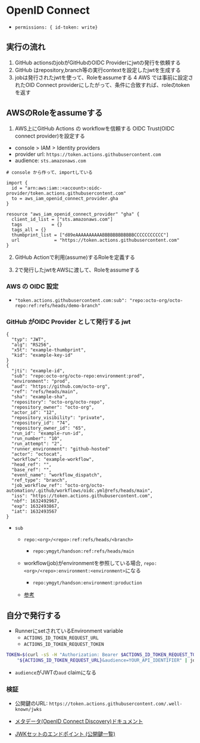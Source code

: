 # OpenID Connect

* `permissions: { id-token: write}`

## 実行の流れ

1. GitHub actionsのjobがGitHubのOIDC Providerにjwtの発行を依頼する
2. GitHub はrepository,branch等の実行contextを設定したjwtを生成する
3. jobは発行されたjwtを使って、Roleをassumeする
4 AWS では事前に設定されたOID Connect providerにしたがって、条件に合致すれば、roleのtokenを返す

## AWSのRoleをassumeする

1. AWS上にGitHub Actions の workflowを信頼する OIDC Trust(OIDC connect provider)を設定する
  * console > IAM > Identity providers
  * provider url: `https://token.actions.githubusercontent.com`
  * audience: `sts.amazonaws.com`


```hcl
# console から作って、importしている

import {
  id = "arn:aws:iam::<account>:oidc-provider/token.actions.githubusercontent.com"
  to = aws_iam_openid_connect_provider.gha
}

resource "aws_iam_openid_connect_provider" "gha" {
  client_id_list = ["sts.amazonaws.com"]
  tags           = {}
  tags_all = {}
  thumbprint_list = ["d89eAAAAAAAAAABBBBBBBBBBBBCCCCCCCCCCC"]
  url             = "https://token.actions.githubusercontent.com"
}
```

2. GitHub Actionで利用(assume)するRoleを定義する

3. 2で発行したjwtをAWSに渡して、Roleをassumeする

### AWS の OIDC 設定

* `"token.actions.githubusercontent.com:sub": "repo:octo-org/octo-repo:ref:refs/heads/demo-branch"`


### GitHub がOIDC Provider として発行する jwt

```text
{
  "typ": "JWT",
  "alg": "RS256",
  "x5t": "example-thumbprint",
  "kid": "example-key-id"
}
{
  "jti": "example-id",
  "sub": "repo:octo-org/octo-repo:environment:prod",
  "environment": "prod",
  "aud": "https://github.com/octo-org",
  "ref": "refs/heads/main",
  "sha": "example-sha",
  "repository": "octo-org/octo-repo",
  "repository_owner": "octo-org",
  "actor_id": "12",
  "repository_visibility": "private",
  "repository_id": "74",
  "repository_owner_id": "65",
  "run_id": "example-run-id",
  "run_number": "10",
  "run_attempt": "2",
  "runner_environment": "github-hosted"
  "actor": "octocat",
  "workflow": "example-workflow",
  "head_ref": "",
  "base_ref": "",
  "event_name": "workflow_dispatch",
  "ref_type": "branch",
  "job_workflow_ref": "octo-org/octo-automation/.github/workflows/oidc.yml@refs/heads/main",
  "iss": "https://token.actions.githubusercontent.com",
  "nbf": 1632492967,
  "exp": 1632493867,
  "iat": 1632493567
}
```

* `sub`
  * `repo:<org>/<repo>:ref:refs/heads/<branch>`
     * `repo:ymgyt/handson:ref:refs/heads/main`

  * workflow(job)がenvironmentを参照している場合, `repo:<org>/<repo>:environment:<environment>`になる
    * `repo:ymgyt/handson:environment:production`

  * [参考](https://docs.github.com/en/actions/security-for-github-actions/security-hardening-your-deployments/about-security-hardening-with-openid-connect#example-subject-claims)


## 自分で発行する

* RunnerにsetされているEnvironment variable
  * `ACTIONS_ID_TOKEN_REQUEST_URL`
  * `ACTIONS_ID_TOKEN_REQUEST_TOKEN`

```sh
TOKEN=$(curl -sS -H "Authorization: Bearer $ACTIONS_ID_TOKEN_REQUEST_TOKEN" \
    "${ACTIONS_ID_TOKEN_REQUEST_URL}&audience=YOUR_API_IDENTIFIER" | jq -r '.value')
```

* `audience`がJWTの`aud` claimになる


### 検証

* 公開鍵のURL: `https://token.actions.githubusercontent.com/.well-known/jwks`

* [メタデータ(OpenID Connect Discovery)ドキュメント](https://token.actions.githubusercontent.com/.well-known/openid-configuration)

* [JWKセットのエンドポイント (公開鍵一覧)](
    https://token.actions.githubusercontent.com/.well-known/jwks)

